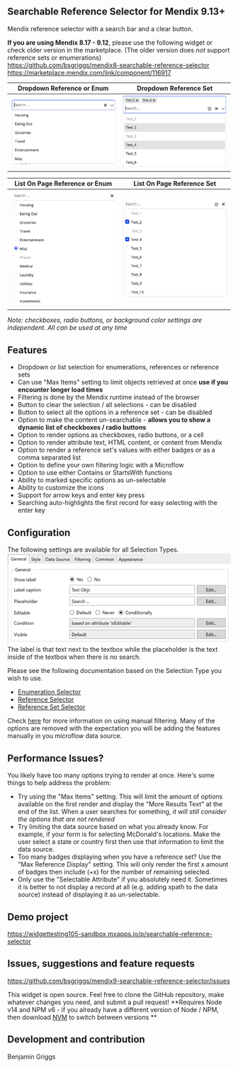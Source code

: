 ## Searchable Reference Selector for Mendix 9.13+

Mendix reference selector with a search bar and a clear button.

**If you are using Mendix 8.17 - 9.12**, please use the following widget or check older version in the marketplace. (The older version does *not* support reference sets or enumerations)  
https://github.com/bsgriggs/mendix8-searchable-reference-selector  
https://marketplace.mendix.com/link/component/116917  

| Dropdown Reference or Enum | Dropdown Reference Set |  
| ------------- | ------------- |  
| ![DropdownRef](https://github.com/bsgriggs/mendix9-searchable-reference-selector/blob/media/dropdownRef.png)   | ![DropdownRefSet](https://github.com/bsgriggs/mendix9-searchable-reference-selector/blob/media/listRefSet.png)   |  


| List On Page Reference or Enum | List On Page Reference Set |  
| ------------- | ------------- |  
| ![ListRef](https://github.com/bsgriggs/mendix9-searchable-reference-selector/blob/media/listRef.png)   | ![ListRefSet](https://github.com/bsgriggs/mendix9-searchable-reference-selector/blob/media/dropdownRefSet.png)   |  

*Note: checkboxes, radio buttons, or background color settings are independent. All can be used at any time*

## Features

-   Dropdown or list selection for enumerations, references or reference sets
-   Can use "Max Items" setting to limit objects retrieved at once **use if you encounter longer load times**
-   Filtering is done by the Mendix runtime instead of the browser
-   Button to clear the selection / all selections - can be disabled
-   Button to select all the options in a reference set - can be disabled
-   Option to make the content un-searchable - **allows you to show a dynamic list of checkboxes / radio buttons**
-   Option to render options as checkboxes, radio buttons, or a cell
-   Option to render attribute text, HTML content, or content from Mendix 
-   Option to render a reference set's values with either badges or as a comma separated list
-   Option to define your own filtering logic with a Microflow
-   Option to use either Contains or StartsWith functions
-   Ability to marked specific options as un-selectable
-   Ability to customize the icons
-   Support for arrow keys and enter key press
-   Searching auto-highlights the first record for easy selecting with the enter key

## Configuration  
The following settings are available for all Selection Types.  
![general](https://github.com/bsgriggs/mendix9-searchable-reference-selector/blob/media/v2/general.png)  
The label is that text next to the textbox while the placeholder is the text inside of the textbox when there is no search. 

Please see the following documentation based on the Selection Type you wish to use.
-   [Enumeration Selector](docs/Enumeration.md)
-   [Reference Selector](docs/Reference.md)
-   [Reference Set Selector](docs/ReferenceSet.md)

Check [here](docs/ManualFiltering.md) for more information on using manual filtering. Many of the options are removed with the expectation you will be adding the features manually in you microflow data source.

## Performance Issues?
You likely have too many options trying to render at once. Here's some things to help address the problem:  
-   Try using the "Max Items" setting. This will limit the amount of options available on the first render and display the "More Results Text" at the end of the list. When a user searches for something, *it will still consider the options that are not rendered*
-   Try limiting the data source based on what you already know. For example, if your form is for selecting McDonald's locations. Make the user select a state or country first then use that information to limit the data source.
-   Too many badges displaying when you have a reference set? Use the "Max Reference Display" setting. This will only render the first x amount of badges then include (+x) for the number of remaining selected.
-   Only use the "Selectable Attribute" if you absolutely need it. Sometimes it is better to not display a record at all (e.g. adding xpath to the data source) instead of displaying it as un-selectable.

## Demo project

https://widgettesting105-sandbox.mxapps.io/p/searchable-reference-selector

## Issues, suggestions and feature requests

https://github.com/bsgriggs/mendix9-searchable-reference-selector/issues

This widget is open source. Feel free to clone the GitHub repository, make whatever changes you need, and submit a pull request! 
**Requires Node v14 and NPM v6 - if you already have a different version of Node / NPM, then download [NVM](https://github.com/nvm-sh/nvm) to switch between versions **

## Development and contribution

Benjamin Griggs
